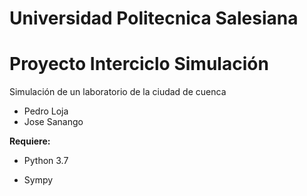 # Universidad Politecnica Salesiana
# Proyecto Interciclo Simulación
Simulación de un laboratorio de la ciudad de cuenca

* Pedro Loja
* Jose Sanango

**Requiere:**

- Python 3.7

- Sympy
